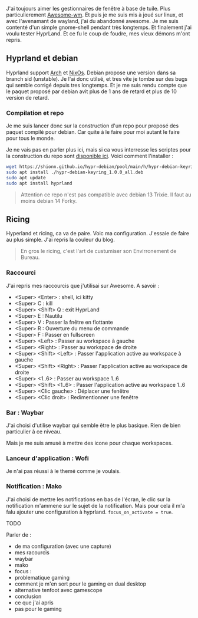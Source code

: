 
J'ai toujours aimer les gestionnaires de fenêtre à base de tuile. 
Plus particulierement [Awesome-wm](https://awesomewm.org/). 
Et puis je me suis mis à joué sur linux, et avec l'avenamant de wayland, j'ai du abandonné awesome. 
Je me suis contenté d'un simple gnome-shell pendant très longtemps. 
Et finalement j'ai voulu tester HyprLand. 
Et ce fu le coup de foudre, mes vieux démons m'ont repris. 

## Hyprland et debian

Hyprland support [Arch](https://archlinux.org/) et [NixOs]([https://nixos.org/).
Debian propose une version dans sa branch sid (unstable).
Je l'ai donc utilsé, et tres vite je tombe sur des bugs qui semble corrigé depuis tres longtemps. 
Et je me suis rendu compte que le paquet proposé par debian avit plus de 1 ans de retard et plus de 10 version de retard.

### Compilation et repo

Je me suis lancer donc sur la construction d'un repo pour proposé des paquet compilé pour debian. 
Car quite à le faire pour moi autant le faire pour tous le monde. 

Je ne vais pas en parler plus ici, mais si ca vous interresse les scriptes pour la construction du repo sont [disponible ici](https://github.com/shionn/hypr-debian).
Voici comment l'installer :

~~~bash
wget https://shionn.github.io/hypr-debian/pool/main/h/hypr-debian-keyring/hypr-debian-keyring_1.0.0_all.deb
sudo apt install ./hypr-debian-keyring_1.0.0_all.deb
sudo apt update
sudo apt install hyprland
~~~

> Attention ce repo n'est pas compatible avec debian 13 Trixie. Il faut au moins debian 14 Forky.

## Ricing

Hyperland et ricing, ca va de paire. Voic ma configuration. 
J'essaie de faire au plus simple. 
J'ai repris la couleur du blog. 

> En gros le ricing, c'est l'art de custumiser son Envirronement de Bureau.

### Raccourci

J'ai repris mes raccourcis que j'utilisai sur Awesome. A savoir :

- &lt;Super&gt; &lt;Enter&gt; : shell, ici kitty
- &lt;Super&gt; C : kill
- &lt;Super&gt; &lt;Shift&gt; Q : exit HyprLand
- &lt;Super&gt; E : Nautilu
- &lt;Super&gt; V : Passer la fnêtre en flottante
- &lt;Super&gt; R : Ouverture du menu de commande
- &lt;Super&gt; F : Passer en fullscreen
- &lt;Super&gt; &lt;Left&gt; : Passer au workspace à gauche
- &lt;Super&gt; &lt;Right&gt; : Passer au workspace de droite
- &lt;Super&gt; &lt;Shift&gt; &lt;Left&gt; : Passer l'application active au workspace à gauche
- &lt;Super&gt; &lt;Shift&gt; &lt;Right&gt; : Passer l'application active au workspace de droite
- &lt;Super&gt; &lt;1..6&gt; : Passer au workspace 1..6
- &lt;Super&gt; &lt;Shift&gt; &lt;1..6&gt; : Passer l'application active au workspace 1..6
- &lt;Super&gt; &lt;Clic gauche&gt; : Déplacer une fenêtre
- &lt;Super&gt; &lt;Clic droit&gt; : Redimentionner une fenêtre

### Bar : Waybar

J'ai choisi d'utilise waybar qui semble être le plus basique. Rien de bien particulier à ce niveau. 

Mais je me suis amusé à mettre des icone pour chaque workspaces.

### Lanceur d'application : Wofi

Je n'ai pas réussi à le themé comme je voulais. 

### Notification : Mako

J'ai choisi de mettre les notifications en bas de l'écran, le clic sur la notification m'ammene sur le sujet de la notification. 
Mais pour cela il m'a falu ajouter une configuration à hyprland. `focus_on_activate = true`.



TODO 

Parler de :

- de ma configuration (avec une capture)
- mes racourcis
- waybar
- mako
 - focus :
- problematique gaming
 - comment je m'en sort pour le gaming en dual desktop
 - alternative tenfoot avec gamescope
- conclusion
 - ce que j'ai apris
 - pas pour le gaming













